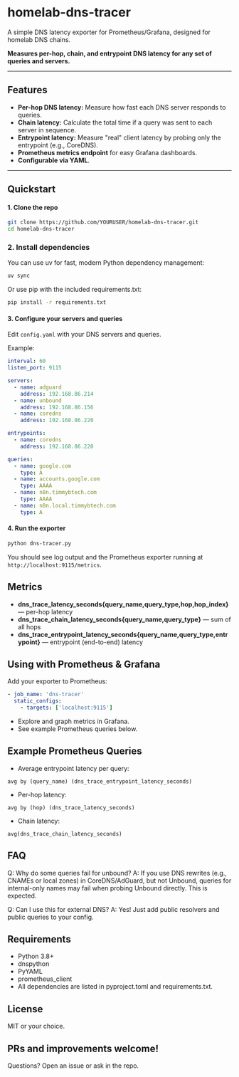 # homelab-dns-tracer

A simple DNS latency exporter for Prometheus/Grafana, designed for homelab DNS chains.

**Measures per-hop, chain, and entrypoint DNS latency for any set of queries and servers.**

---

## Features

- **Per-hop DNS latency:** Measure how fast each DNS server responds to queries.
- **Chain latency:** Calculate the total time if a query was sent to each server in sequence.
- **Entrypoint latency:** Measure "real" client latency by probing only the entrypoint (e.g., CoreDNS).
- **Prometheus metrics endpoint** for easy Grafana dashboards.
- **Configurable via YAML**.

---

## Quickstart

#### 1. Clone the repo

```sh
git clone https://github.com/YOURUSER/homelab-dns-tracer.git
cd homelab-dns-tracer
```

### 2. Install dependencies

You can use uv for fast, modern Python dependency management:

```sh
uv sync
```

Or use pip with the included requirements.txt:

```sh
pip install -r requirements.txt
```

#### 3. Configure your servers and queries

Edit `config.yaml` with your DNS servers and queries.

Example:

```yaml
interval: 60
listen_port: 9115

servers:
  - name: adguard
    address: 192.168.86.214
  - name: unbound
    address: 192.168.86.156
  - name: coredns
    address: 192.168.86.220

entrypoints:
  - name: coredns
    address: 192.168.86.220

queries:
  - name: google.com
    type: A
  - name: accounts.google.com
    type: AAAA
  - name: n8n.timmybtech.com
    type: AAAA
  - name: n8n.local.timmybtech.com
    type: A
```

#### 4. Run the exporter

```sh
python dns-tracer.py
```

You should see log output and the Prometheus exporter running at `http://localhost:9115/metrics`.

## Metrics

- **dns_trace_latency_seconds{query_name,query_type,hop,hop_index}** — per-hop latency
- **dns_trace_chain_latency_seconds{query_name,query_type}** — sum of all hops
- **dns_trace_entrypoint_latency_seconds{query_name,query_type,entrypoint}** — entrypoint (end-to-end) latency

## Using with Prometheus & Grafana

Add your exporter to Prometheus:

```yaml
- job_name: 'dns-tracer'
  static_configs:
    - targets: ['localhost:9115']
```

- Explore and graph metrics in Grafana.
- See example Prometheus queries below.

## Example Prometheus Queries

- Average entrypoint latency per query:

```promql
avg by (query_name) (dns_trace_entrypoint_latency_seconds)
```

- Per-hop latency:

```promql
avg by (hop) (dns_trace_latency_seconds)
```

- Chain latency:

```promql
avg(dns_trace_chain_latency_seconds)
```

## FAQ

Q: Why do some queries fail for unbound?
A: If you use DNS rewrites (e.g., CNAMEs or local zones) in CoreDNS/AdGuard, but not Unbound, queries for internal-only names may fail when probing Unbound directly. This is expected.

Q: Can I use this for external DNS?
A: Yes! Just add public resolvers and public queries to your config.

## Requirements

- Python 3.8+
- dnspython
- PyYAML
- prometheus_client
- All dependencies are listed in pyproject.toml and requirements.txt.

## License

MIT or your choice.

## PRs and improvements welcome!

Questions? Open an issue or ask in the repo.
